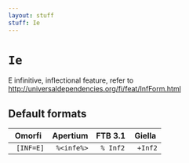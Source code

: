 ```yaml
---
layout: stuff
stuff: Ie
---
```

# ` Ie `

E infinitive, inflectional feature, refer to http://universaldependencies.org/fi/feat/InfForm.html

## Default formats
| Omorfi | Apertium | FTB 3.1 | Giella |
|:------:|:--------:|:-------:|:------:|
| ` [INF=E]` | ` %<infe%>` | ` % Inf2` | ` +Inf2`  |
